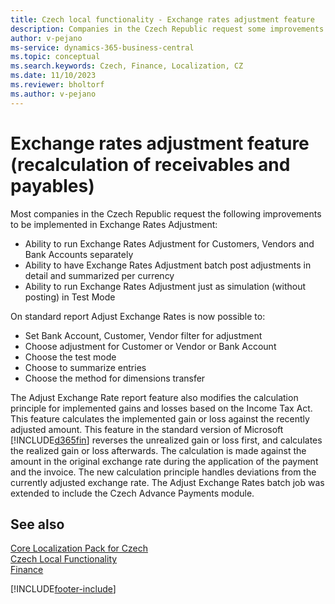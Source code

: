 ```yaml
---
title: Czech local functionality - Exchange rates adjustment feature 
description: Companies in the Czech Republic request some improvements in the Exchange Rates Adjustment feature in the Czech version of Business Central.
author: v-pejano
ms-service: dynamics-365-business-central
ms.topic: conceptual
ms.search.keywords: Czech, Finance, Localization, CZ
ms.date: 11/10/2023
ms.reviewer: bholtorf
ms.author: v-pejano
---
```


# Exchange rates adjustment feature (recalculation of receivables and payables) 

Most companies in the Czech Republic request the following improvements to be implemented in Exchange Rates Adjustment:

- Ability to run Exchange Rates Adjustment for Customers, Vendors and Bank Accounts separately
- Ability to have Exchange Rates Adjustment batch post adjustments in detail and summarized per currency
- Ability to run Exchange Rates Adjustment just as simulation (without posting) in Test Mode

On standard report Adjust Exchange Rates is now possible to:

- Set Bank Account, Customer, Vendor filter for adjustment
- Choose adjustment for Customer or Vendor or Bank Account
- Choose the test mode
- Choose to summarize entries
- Choose the method for dimensions transfer

The Adjust Exchange Rate report feature also modifies the calculation principle for implemented gains and losses based on the Income Tax Act. This feature calculates the implemented gain or loss against the recently adjusted amount.
This feature in the standard version of Microsoft [!INCLUDE[d365fin](../../includes/d365fin_long_md.md)] reverses the unrealized gain or loss first, and calculates the realized gain or loss afterwards. The calculation is made against the amount in the original exchange rate during the application of the payment and the invoice.
The new calculation principle handles deviations from the currently adjusted exchange rate.
The Adjust Exchange Rates batch job was extended to include the Czech Advance Payments module.

## See also

[Core Localization Pack for Czech](ui-extensions-core-localization-pack-cz.md)  
[Czech Local Functionality](czech-local-functionality.md)  
[Finance](../../finance.md)  


[!INCLUDE[footer-include](../../includes/footer-banner.md)]